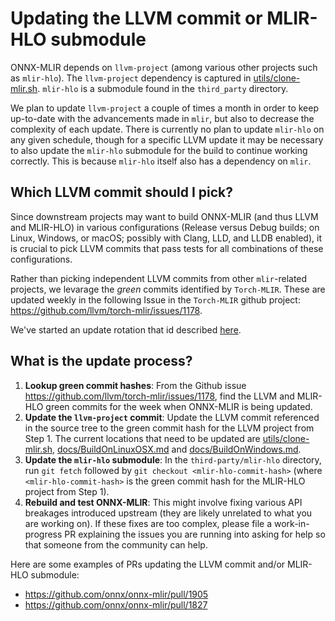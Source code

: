 <!--- SPDX-License-Identifier: Apache-2.0 -->

# Updating the LLVM commit or MLIR-HLO submodule

ONNX-MLIR depends on `llvm-project` (among various other projects such as `mlir-hlo`). The `llvm-project` dependency is captured in [utils/clone-mlir.sh](clone-mlir.sh). `mlir-hlo` is a submodule found in the `third_party` directory.

We plan to update `llvm-project` a couple of times a month in order to keep up-to-date with the advancements made in `mlir`, but also to decrease the complexity of each update. There is currently no plan to update `mlir-hlo` on any given schedule, though for a specific LLVM update it may be necessary to also update the `mlir-hlo` submodule for the build to continue working correctly. This is because `mlir-hlo` itself also has a dependency on `mlir`.

## Which LLVM commit should I pick?

Since downstream projects may want to build ONNX-MLIR (and thus LLVM and MLIR-HLO) in various configurations (Release versus Debug builds; on Linux, Windows, or macOS; possibly with Clang, LLD, and LLDB enabled), it is crucial to pick LLVM commits that pass tests for all combinations of these configurations.

Rather than picking independent LLVM commits from other `mlir`-related projects, we levarage the _green_ commits identified by `Torch-MLIR`. These are updated weekly in the following Issue in the `Torch-MLIR` github project: https://github.com/llvm/torch-mlir/issues/1178.

We've started an update rotation that id described [here](https://github.com/onnx/onnx-mlir/wiki/LLVM-Update-Schedule).

## What is the update process?

1. **Lookup green commit hashes**: From the Github issue https://github.com/llvm/torch-mlir/issues/1178, find the LLVM and MLIR-HLO green commits for the week when ONNX-MLIR is being updated.
2. **Update the `llvm-project` commit**: Update the LLVM commit referenced in the source tree to the green commit hash for the LLVM project from Step 1. The current locations that need to be updated are [utils/clone-mlir.sh](clone-mlir.sh), [docs/BuildOnLinuxOSX.md](BuildOnLinuxOSX.md) and  [docs/BuildOnWindows.md](BuildOnWindows.md).
3. **Update the `mlir-hlo` submodule**: In the `third-party/mlir-hlo` directory, run `git fetch` followed by `git checkout <mlir-hlo-commit-hash>` (where `<mlir-hlo-commit-hash>` is the green commit hash for the MLIR-HLO project from Step 1).
4. **Rebuild and test ONNX-MLIR**: This might involve fixing various API breakages introduced upstream (they are likely unrelated to what you are working on).  If these fixes are too complex, please file a work-in-progress PR explaining the issues you are running into asking for help so that someone from the community can help.

Here are some examples of PRs updating the LLVM commit and/or MLIR-HLO submodule:

- https://github.com/onnx/onnx-mlir/pull/1905
- https://github.com/onnx/onnx-mlir/pull/1827
